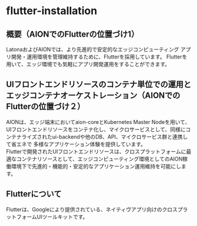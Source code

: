 # flutter-installation
## 概要（AIONでのFlutterの位置づけ1）
LatonaおよびAIONでは、より先進的で安定的なエッジコンピューティング アプリ開発・運用環境を管理維持するために、Flutterを採用しています。
Flutterを用いて、エッジ環境でも気軽にアプリ開発運用をすることができます。

## UIフロントエンドリソースのコンテナ単位での運用とエッジコンテナオーケストレーション（AIONでのFlutterの位置づけ２）
AIONは、エッジ端末においてaion-coreとKubernetes Master Nodeを用いて、UIフロントエンドリソースをコンテナ化し、マイクロサービスとして、同様にコンテナライズされたui-backendや他のDB、API、マイクロサービス群と連携して省エネで
多様なアプリケーション体験を提供しています。  
Flutterで開発されたUIフロントエンドリソースは、クロスプラットフォームに最適なコンテナリソースとして、エッジコンピューティング環境としてのAION稼働環境下で先進的・機能的・安定的なアプリケーション運用維持を可能にします。

## Flutterについて
Flutterは、Googleにより提供されている、ネイティヴアプリ向けのクロスプラットフォームUIツールキットです。  


